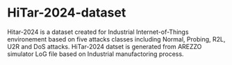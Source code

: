 # HiTar-2024-dataset
Hitar-2024 is a dataset created for Industrial Internet-of-Things environement based on five attacks classes including Normal, Probing, R2L, U2R  and DoS attacks.
HiTar-2024 datset is generated from AREZZO simulator LoG file based on Industrial manufactoring process.
